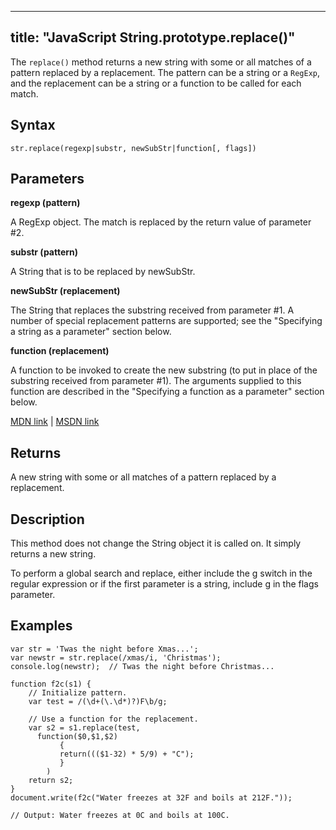 
---
title: "JavaScript String.prototype.replace()"
---

The `replace()` method returns a new string with some or all matches of a pattern replaced by a replacement. The pattern can be a string or a `RegExp`, and the replacement can be a string or a function to be called for each match.

## Syntax

    str.replace(regexp|substr, newSubStr|function[, flags])

## Parameters

**regexp (pattern)**

A RegExp object. The match is replaced by the return value of parameter <span class="hashtag">#2</span>.

**substr (pattern)**

A String that is to be replaced by newSubStr.

**newSubStr (replacement)**

The String that replaces the substring received from parameter <span class="hashtag">#1</span>. A number of special replacement patterns are supported; see the "Specifying a string as a parameter" section below.

**function (replacement)**

A function to be invoked to create the new substring (to put in place of the substring received from parameter <span class="hashtag">#1</span>). The arguments supplied to this function are described in the "Specifying a function as a parameter" section below.

[MDN link](https://developer.mozilla.org/en-US/docs/Web/JavaScript/Reference/Global_Objects/String/replace) | [MSDN link](https://msdn.microsoft.com/en-us/LIBRary/t0kbytzc%28v=vs.94%29.aspx)

## Returns

A new string with some or all matches of a pattern replaced by a replacement.

## Description

This method does not change the String object it is called on. It simply returns a new string.

To perform a global search and replace, either include the g switch in the regular expression or if the first parameter is a string, include g in the flags parameter.

## Examples

    var str = 'Twas the night before Xmas...';
    var newstr = str.replace(/xmas/i, 'Christmas');
    console.log(newstr);  // Twas the night before Christmas...

    function f2c(s1) {
        // Initialize pattern.
        var test = /(\d+(\.\d*)?)F\b/g;

        // Use a function for the replacement.
        var s2 = s1.replace(test,
          function($0,$1,$2)
               { 
               return((($1-32) * 5/9) + "C");
               }
            )
        return s2;
    }
    document.write(f2c("Water freezes at 32F and boils at 212F."));

    // Output: Water freezes at 0C and boils at 100C.
